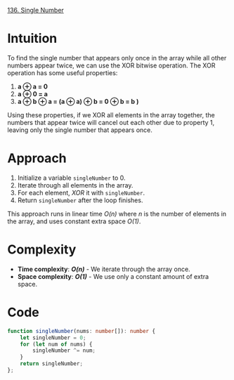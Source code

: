 [136. Single Number](https://leetcode.com/problems/single-number/)

# Intuition
To find the single number that appears only once in the array while all other numbers appear twice, we can use the XOR bitwise operation. The XOR operation has some useful properties:

1. **a ⊕ a = 0**
2. **a ⊕ 0 = a**
3. **a ⊕ b ⊕ a = (a ⊕ a) ⊕ b = 0 ⊕ b = b )**

Using these properties, if we XOR all elements in the array together, the numbers that appear twice will cancel out each other due to property 1, leaving only the single number that appears once.

# Approach
1. Initialize a variable `singleNumber` to 0.
2. Iterate through all elements in the array.
3. For each element, *XOR* it with `singleNumber`.
4. Return `singleNumber` after the loop finishes.

This approach runs in linear time *O(n)* where *n* is the number of elements in the array, and uses constant extra space *O(1)*.

# Complexity
- **Time complexity**: ***O(n)*** - We iterate through the array once.
- **Space complexity**: ***O(1)*** - We use only a constant amount of extra space.

# Code
```typescript
function singleNumber(nums: number[]): number {
    let singleNumber = 0;
    for (let num of nums) {
        singleNumber ^= num;
    }
    return singleNumber;
};

```